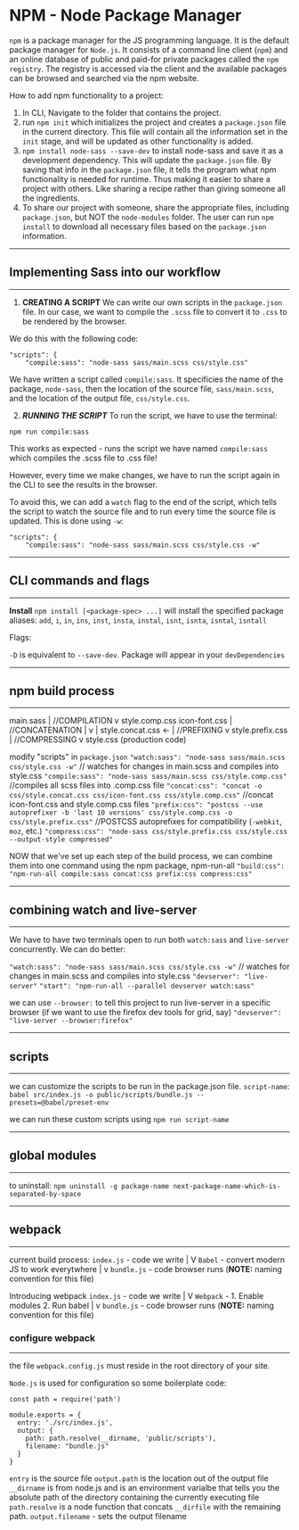 # NPM - Node Package Manager

`npm` is a package manager for the JS programming language.  It is the default package manager for `Node.js`.  It consists of a command line client (`npm`) and an online database of public and paid-for private packages called the `npm registry`.  The registry is accessed via the client and the available packages can be browsed and searched via the npm website.

How to add npm functionality to a project:

1. In CLI, Navigate to the folder that contains the project.
2. run `npm init` which initializes the project and creates a `package.json` file in the current directory.  This file will contain all the information set in the `init` stage, and will be updated as other functionality is added.
3. `npm install node-sass --save-dev` to install node-sass and save it as a development dependency.  This will update the `package.json` file.  By saving that info in the `package.json` file, it tells the program what npm functionality is needed for runtime.  Thus making it easier to share a project with others.  Like sharing a recipe rather than giving someone all the ingredients.
4. To share our project with someone, share the appropriate files, including `package.json`, but NOT the `node-modules` folder.  The user can run `npm install` to download all necessary files based on the `package.json` information.

---
## Implementing Sass into our workflow
---
1. **CREATING A SCRIPT**
We can write our own scripts in the `package.json` file.
In our case, we want to compile the `.scss` file to convert it to `.css` to be rendered by the browser.  

We do this with the following code:

    "scripts": {
        "compile:sass": "node-sass sass/main.scss css/style.css"

We have written a script called `compile:sass`.  It specificies the name of the package, `node-sass`, then the location of the source file, `sass/main.scss`, and the location of the output file, `css/style.css`.

2. ***RUNNING THE SCRIPT***
To run the script, we have to use the terminal:

`npm run compile:sass`

This works as expected - runs the script we have named `compile:sass` which compiles the .scss file to .css file!  

However, every time we make changes, we have to run the script again in the CLI to see the results in the browser.

To avoid this, we can add a `watch` flag to the end of the script, which tells the script to watch the source file and to run every time the source file is updated.  This is done using `-w`:

    "scripts": {
        "compile:sass": "node-sass sass/main.scss css/style.css -w"

---
## CLI commands and flags
---
**Install**
`npm install [<package-spec> ...]` will install the specified package
aliases: `add`, `i`, `in`, `ins`, `inst`, `insta`, `instal`, `isnt`, `isnta`, `isntal`, `isntall`

Flags:

  `-D` is equivalent to `--save-dev`.  Package will appear in your `devDependencies`


---
## npm build process
---
main.sass
|   //COMPILATION
v
style.comp.css    icon-font.css
|  //CONCATENATION  |
v                   |
style.concat.css  <-
|  //PREFIXING
v
style.prefix.css
| //COMPRESSING
v
style.css (production code)

modify "scripts" in `package.json`
`"watch:sass": "node-sass sass/main.scss css/style.css -w"` // watches for changes in main.scss and compiles into style.css
`"compile:sass": "node-sass sass/main.scss css/style.comp.css"` //compiles all scss files into .comp.css file
`"concat:css": "concat -o css/style.concat.css css/icon-font.css css/style.comp.css"` //concat icon-font.css and style.comp.css files
`"prefix:css": "postcss --use autoprefixer -b 'last 10 versions' css/style.comp.css -o css/style.prefix.css"` //POSTCSS autoprefixes for compatibility (`-webkit`, `moz`, etc.)
`"compress:css": "node-sass css/style.prefix.css css/style.css --output-style compressed"`

NOW that we've set up each step of the build process, we can combine them into one command using the npm package, npm-run-all
`"build:css": "npm-run-all compile:sass concat:css prefix:css compress:css"`

---
## combining watch and live-server
---
We have to have two terminals open to run both `watch:sass` and `live-server` concurrently.  We can do better:

`"watch:sass": "node-sass sass/main.scss css/style.css -w"` // watches for changes in main.scss and compiles into style.css
`"devserver": "live-server"`
`"start": "npm-run-all --parallel devserver watch:sass" `

we can use `--browser:` to tell this project to run live-server in a specific browser (if we want to use the firefox dev tools for grid, say)
`"devserver": "live-server --browser:firefox"`


---
## scripts
---
we can customize the scripts to be run in the package.json file.
`script-name`: `babel src/index.js -o public/scripts/bundle.js --presets=@babel/preset-env`

we can run these custom scripts using `npm run script-name`

---
## global modules
---
to uninstall:
`npm uninstall -g package-name next-package-name-which-is-separated-by-space`

---
## webpack
---
current build process:
`index.js` - code we write
    |
    V
`Babel` - convert modern JS to work everytwhere
    |
    v
`bundle.js` - code browser runs (**NOTE:** naming convention for this file)

Introducing webpack
`index.js` - code we write
    |
    V
`Webpack` - 1. Enable modules 2. Run babel
    |
    v
`bundle.js` - code browser runs (**NOTE:** naming convention for this file)

### configure webpack
---
the file `webpack.config.js` must reside in the root directory of your site.

`Node.js` is used for configuration so some boilerplate code:

```
const path = require('path')

module.exports = {
  entry: './src/index.js',
  output: {
    path: path.resolve(__dirname, 'public/scripts'),
    filename: "bundle.js"
  }
}
```

  `entry` is the source file
  `output.path` is the location out of the output file
    `__dirname` is from node.js and is an environment varialbe that tells you the absolute path of the directory containing the currently executing file
    `path.resolve` is a node function that concats `__dirfile` with the remaining path.
  `output.filename` - sets the output filename